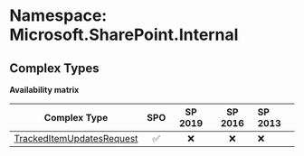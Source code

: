 # Namespace: Microsoft.SharePoint.Internal

## Complex Types

**Availability matrix**

Complex Type | SPO | SP 2019 | SP 2016 | SP 2013
----------|:---:|:-------:|:-------:|:-------
[TrackedItemUpdatesRequest](./ComplexTypes/TrackedItemUpdatesRequest.md) | ✅ | ❌ | ❌ | ❌
